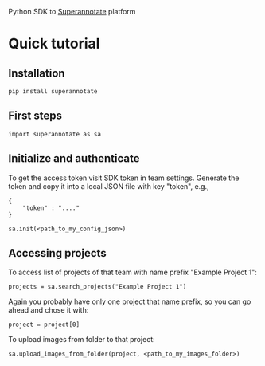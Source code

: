 Python SDK to [Superannotate](https://app.superannotate.com) platform


# Quick tutorial


## Installation

    pip install superannotate

## First steps

    import superannotate as sa

## Initialize and authenticate

To get the access token visit SDK token in team settings. Generate the token and copy it into a local JSON file with key "token", e.g.,

    {
        "token" : "...."
    }

    sa.init(<path_to_my_config_json>)

## Accessing projects

To access list of projects of that team with name prefix "Example Project 1":

    projects = sa.search_projects("Example Project 1")

Again you probably have only one project that name prefix, so you can go ahead and
chose it with:

    project = project[0]

To upload images from folder to that project:

    sa.upload_images_from_folder(project, <path_to_my_images_folder>)
